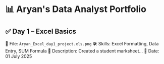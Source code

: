 # 📊 Aryan's Data Analyst Portfolio

## ✅ Day 1 – Excel Basics

📁 File: `Aryan_Excel_day1_project.xls.png`
🛠️ Skills: Excel Formatting, Data Entry, SUM Formula
📝 Description: Created a student marksheet...
📅 Date: 01 July 2025